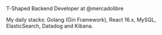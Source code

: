 T-Shaped Backend Developer at @mercadolibre

My daily stacks: Golang (Gin Framework), React 16.x, MySQL, ElasticSearch, Datadog and Kibana.
